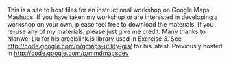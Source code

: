 This is a site to host files for an instructional workshop on Google Maps Mashups. If you have taken my workshop or are interested in developing a workshop on your own, please feel free to download the materials. If you re-use any of my materials, please just give me credit.  Many thanks to Nianwei Liu for his arcgislink.js library used in Exercise 3. See http://code.google.com/p/gmaps-utility-gis/ for his latest. Previously hosted in http://code.google.com/p/mmdmapsdev
